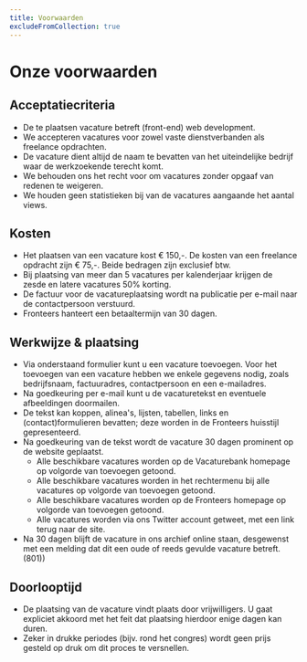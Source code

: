 ```yaml
---
title: Voorwaarden
excludeFromCollection: true
---
```

# Onze voorwaarden

## Acceptatiecriteria

* De te plaatsen vacature betreft (front-end) web development.
* We accepteren vacatures voor zowel vaste dienstverbanden als freelance opdrachten.
* De vacature dient altijd de naam te bevatten van het uiteindelijke bedrijf waar de werkzoekende terecht komt.
* We behouden ons het recht voor om vacatures zonder opgaaf van redenen te weigeren.
* We houden geen statistieken bij van de vacatures aangaande het aantal views.

## Kosten

* Het plaatsen van een vacature kost € 150,-. De kosten van een freelance opdracht zijn € 75,-. Beide bedragen zijn exclusief btw.
* Bij plaatsing van meer dan 5 vacatures per kalenderjaar krijgen de zesde en latere vacatures 50% korting.
* De factuur voor de vacatureplaatsing wordt na publicatie per e-mail naar de contactpersoon verstuurd.
* Fronteers hanteert een betaaltermijn van 30 dagen.

## Werkwijze & plaatsing

* Via onderstaand formulier kunt u een vacature toevoegen. Voor het toevoegen van een vacature hebben we enkele gegevens nodig, zoals bedrijfsnaam, factuuradres, contactpersoon en een e-mailadres.
* Na goedkeuring per e-mail kunt u de vacaturetekst en eventuele afbeeldingen doormailen.
* De tekst kan koppen, alinea's, lijsten, tabellen, links en (contact)formulieren bevatten; deze worden in de Fronteers huisstijl gepresenteerd.
* Na goedkeuring van de tekst wordt de vacature 30 dagen prominent op de website geplaatst.
  * Alle beschikbare vacatures worden op de Vacaturebank homepage op volgorde van toevoegen getoond.
  * Alle beschikbare vacatures worden in het rechtermenu bij alle vacatures op volgorde van toevoegen getoond.
  * Alle beschikbare vacatures worden op de Fronteers homepage op volgorde van toevoegen getoond.
  * Alle vacatures worden via ons Twitter account getweet, met een link terug naar de site.
* Na 30 dagen blijft de vacature in ons archief online staan, desgewenst met een melding dat dit een oude of reeds gevulde vacature betreft. (801))

## Doorlooptijd

* De plaatsing van de vacature vindt plaats door vrijwilligers. U gaat expliciet akkoord met het feit dat plaatsing hierdoor enige dagen kan duren.
* Zeker in drukke periodes (bijv. rond het congres) wordt geen prijs gesteld op druk om dit proces te versnellen.
